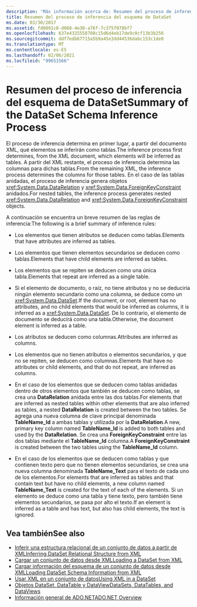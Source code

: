```yaml
---
description: 'Más información acerca de: Resumen del proceso de inferencia del esquema del conjunto de DataSet'
title: Resumen del proceso de inferencia del esquema de DataSet
ms.date: 03/30/2017
ms.assetid: fd0891c8-d068-4e30-a76f-7c375f078bf7
ms.openlocfilehash: 637e4325558708c15d6d4eb17de9c0cf13b3b256
ms.sourcegitcommit: ddf7edb67715a5b9a45e3dd44536dabc153c1de0
ms.translationtype: MT
ms.contentlocale: es-ES
ms.lasthandoff: 02/06/2021
ms.locfileid: "99651566"
---
```

# <a name="summary-of-the-dataset-schema-inference-process"></a><span data-ttu-id="6019d-103">Resumen del proceso de inferencia del esquema de DataSet</span><span class="sxs-lookup"><span data-stu-id="6019d-103">Summary of the DataSet Schema Inference Process</span></span>

<span data-ttu-id="6019d-104">El proceso de inferencia determina en primer lugar, a partir del documento XML, qué elementos se inferirán como tablas.</span><span class="sxs-lookup"><span data-stu-id="6019d-104">The inference process first determines, from the XML document, which elements will be inferred as tables.</span></span> <span data-ttu-id="6019d-105">A partir del XML restante, el proceso de inferencia determina las columnas para dichas tablas.</span><span class="sxs-lookup"><span data-stu-id="6019d-105">From the remaining XML, the inference process determines the columns for those tables.</span></span> <span data-ttu-id="6019d-106">En el caso de las tablas anidadas, el proceso de inferencia genera objetos <xref:System.Data.DataRelation> y <xref:System.Data.ForeignKeyConstraint> anidados.</span><span class="sxs-lookup"><span data-stu-id="6019d-106">For nested tables, the inference process generates nested <xref:System.Data.DataRelation> and <xref:System.Data.ForeignKeyConstraint> objects.</span></span>  
  
 <span data-ttu-id="6019d-107">A continuación se encuentra un breve resumen de las reglas de inferencia:</span><span class="sxs-lookup"><span data-stu-id="6019d-107">The following is a brief summary of inference rules:</span></span>  
  
- <span data-ttu-id="6019d-108">Los elementos que tienen atributos se deducen como tablas.</span><span class="sxs-lookup"><span data-stu-id="6019d-108">Elements that have attributes are inferred as tables.</span></span>  
  
- <span data-ttu-id="6019d-109">Los elementos que tienen elementos secundarios se deducen como tablas.</span><span class="sxs-lookup"><span data-stu-id="6019d-109">Elements that have child elements are inferred as tables.</span></span>  
  
- <span data-ttu-id="6019d-110">Los elementos que se repiten se deducen como una única tabla.</span><span class="sxs-lookup"><span data-stu-id="6019d-110">Elements that repeat are inferred as a single table.</span></span>  
  
- <span data-ttu-id="6019d-111">Si el elemento de documento, o raíz, no tiene atributos y no se deduciría ningún elemento secundario como una columna, se deduce como un <xref:System.Data.DataSet>.</span><span class="sxs-lookup"><span data-stu-id="6019d-111">If the document, or root, element has no attributes, and no child elements that would be inferred as columns, it is inferred as a <xref:System.Data.DataSet>.</span></span> <span data-ttu-id="6019d-112">De lo contrario, el elemento de documento se deducirá como una tabla.</span><span class="sxs-lookup"><span data-stu-id="6019d-112">Otherwise, the document element is inferred as a table.</span></span>  
  
- <span data-ttu-id="6019d-113">Los atributos se deducen como columnas.</span><span class="sxs-lookup"><span data-stu-id="6019d-113">Attributes are inferred as columns.</span></span>  
  
- <span data-ttu-id="6019d-114">Los elementos que no tienen atributos o elementos secundarios, y que no se repiten, se deducen como columnas.</span><span class="sxs-lookup"><span data-stu-id="6019d-114">Elements that have no attributes or child elements, and that do not repeat, are inferred as columns.</span></span>  
  
- <span data-ttu-id="6019d-115">En el caso de los elementos que se deducen como tablas anidadas dentro de otros elementos que también se deducen como tablas, se crea una **DataRelation** anidada entre las dos tablas.</span><span class="sxs-lookup"><span data-stu-id="6019d-115">For elements that are inferred as nested tables within other elements that are also inferred as tables, a nested **DataRelation** is created between the two tables.</span></span> <span data-ttu-id="6019d-116">Se agrega una nueva columna de clave principal denominada **TableName_Id** a ambas tablas y utilizada por la **DataRelation**.</span><span class="sxs-lookup"><span data-stu-id="6019d-116">A new, primary key column named **TableName_Id** is added to both tables and used by the **DataRelation**.</span></span> <span data-ttu-id="6019d-117">Se crea una **ForeignKeyConstraint** entre las dos tablas mediante el **TableName_Id** columna.</span><span class="sxs-lookup"><span data-stu-id="6019d-117">A **ForeignKeyConstraint** is created between the two tables using the **TableName_Id** column.</span></span>  
  
- <span data-ttu-id="6019d-118">En el caso de los elementos que se deducen como tablas y que contienen texto pero que no tienen elementos secundarios, se crea una nueva columna denominada **TableName_Text** para el texto de cada uno de los elementos.</span><span class="sxs-lookup"><span data-stu-id="6019d-118">For elements that are inferred as tables and that contain text but have no child elements, a new column named **TableName_Text** is created for the text of each of the elements.</span></span> <span data-ttu-id="6019d-119">Si un elemento se deduce como una tabla y tiene texto, pero también tiene elementos secundarios, se pasa por alto el texto.</span><span class="sxs-lookup"><span data-stu-id="6019d-119">If an element is inferred as a table and has text, but also has child elements, the text is ignored.</span></span>  
  
## <a name="see-also"></a><span data-ttu-id="6019d-120">Vea también</span><span class="sxs-lookup"><span data-stu-id="6019d-120">See also</span></span>

- [<span data-ttu-id="6019d-121">Inferir una estructura relacional de un conjunto de datos a partir de XML</span><span class="sxs-lookup"><span data-stu-id="6019d-121">Inferring DataSet Relational Structure from XML</span></span>](inferring-dataset-relational-structure-from-xml.md)
- [<span data-ttu-id="6019d-122">Cargar un conjunto de datos desde XML</span><span class="sxs-lookup"><span data-stu-id="6019d-122">Loading a DataSet from XML</span></span>](loading-a-dataset-from-xml.md)
- [<span data-ttu-id="6019d-123">Cargar información del esquema de un conjunto de datos desde XML</span><span class="sxs-lookup"><span data-stu-id="6019d-123">Loading DataSet Schema Information from XML</span></span>](loading-dataset-schema-information-from-xml.md)
- [<span data-ttu-id="6019d-124">Usar XML en un conjunto de datos</span><span class="sxs-lookup"><span data-stu-id="6019d-124">Using XML in a DataSet</span></span>](using-xml-in-a-dataset.md)
- [<span data-ttu-id="6019d-125">Objetos DataSet, DataTable y DataView</span><span class="sxs-lookup"><span data-stu-id="6019d-125">DataSets, DataTables, and DataViews</span></span>](index.md)
- [<span data-ttu-id="6019d-126">Información general de ADO.NET</span><span class="sxs-lookup"><span data-stu-id="6019d-126">ADO.NET Overview</span></span>](../ado-net-overview.md)

